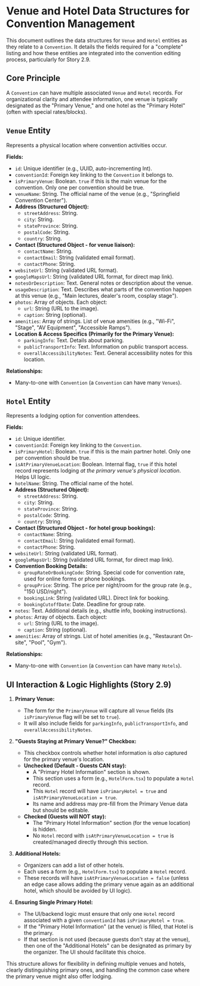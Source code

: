 # Venue and Hotel Data Structures for Convention Management

This document outlines the data structures for `Venue` and `Hotel` entities as they relate to a `Convention`. It details the fields required for a "complete" listing and how these entities are integrated into the convention editing process, particularly for Story 2.9.

## Core Principle

A `Convention` can have multiple associated `Venue` and `Hotel` records. For organizational clarity and attendee information, one venue is typically designated as the "Primary Venue," and one hotel as the "Primary Hotel" (often with special rates/blocks).

## `Venue` Entity

Represents a physical location where convention activities occur.

**Fields:**

*   `id`: Unique identifier (e.g., UUID, auto-incrementing Int).
*   `conventionId`: Foreign key linking to the `Convention` it belongs to.
*   `isPrimaryVenue`: Boolean. `true` if this is the main venue for the convention. Only one per convention should be true.
*   `venueName`: String. The official name of the venue (e.g., "Springfield Convention Center").
*   **Address (Structured Object):**
    *   `streetAddress`: String.
    *   `city`: String.
    *   `stateProvince`: String.
    *   `postalCode`: String.
    *   `country`: String.
*   **Contact (Structured Object - for venue liaison):**
    *   `contactName`: String.
    *   `contactEmail`: String (validated email format).
    *   `contactPhone`: String.
*   `websiteUrl`: String (validated URL format).
*   `googleMapsUrl`: String (validated URL format, for direct map link).
*   `notesOrDescription`: Text. General notes or description about the venue.
*   `usageDescription`: Text. Describes what parts of the convention happen at this venue (e.g., "Main lectures, dealer's room, cosplay stage").
*   `photos`: Array of objects. Each object:
    *   `url`: String (URL to the image).
    *   `caption`: String (optional).
*   `amenities`: Array of strings. List of venue amenities (e.g., "Wi-Fi", "Stage", "AV Equipment", "Accessible Ramps").
*   **Location & Access Specifics (Primarily for the Primary Venue):**
    *   `parkingInfo`: Text. Details about parking.
    *   `publicTransportInfo`: Text. Information on public transport access.
    *   `overallAccessibilityNotes`: Text. General accessibility notes for this location.

**Relationships:**

*   Many-to-one with `Convention` (a `Convention` can have many `Venues`).

## `Hotel` Entity

Represents a lodging option for convention attendees.

**Fields:**

*   `id`: Unique identifier.
*   `conventionId`: Foreign key linking to the `Convention`.
*   `isPrimaryHotel`: Boolean. `true` if this is the main partner hotel. Only one per convention should be true.
*   `isAtPrimaryVenueLocation`: Boolean. Internal flag, `true` if this hotel record represents lodging *at the primary venue's physical location*. Helps UI logic.
*   `hotelName`: String. The official name of the hotel.
*   **Address (Structured Object):**
    *   `streetAddress`: String.
    *   `city`: String.
    *   `stateProvince`: String.
    *   `postalCode`: String.
    *   `country`: String.
*   **Contact (Structured Object - for hotel group bookings):**
    *   `contactName`: String.
    *   `contactEmail`: String (validated email format).
    *   `contactPhone`: String.
*   `websiteUrl`: String (validated URL format).
*   `googleMapsUrl`: String (validated URL format, for direct map link).
*   **Convention Booking Details:**
    *   `groupRateOrBookingCode`: String. Special code for convention rate, used for online forms or phone bookings.
    *   `groupPrice`: String. The price per night/room for the group rate (e.g., "150 USD/night").
    *   `bookingLink`: String (validated URL). Direct link for booking.
    *   `bookingCutoffDate`: Date. Deadline for group rate.
*   `notes`: Text. Additional details (e.g., shuttle info, booking instructions).
*   `photos`: Array of objects. Each object:
    *   `url`: String (URL to the image).
    *   `caption`: String (optional).
*   `amenities`: Array of strings. List of hotel amenities (e.g., "Restaurant On-site", "Pool", "Gym").

**Relationships:**

*   Many-to-one with `Convention` (a `Convention` can have many `Hotels`).

## UI Interaction & Logic Highlights (Story 2.9)

1.  **Primary Venue:**
    *   The form for the `PrimaryVenue` will capture all `Venue` fields (its `isPrimaryVenue` flag will be set to `true`).
    *   It will also include fields for `parkingInfo`, `publicTransportInfo`, and `overallAccessibilityNotes`.

2.  **"Guests Staying at Primary Venue?" Checkbox:**
    *   This checkbox controls whether hotel information is *also* captured for the primary venue's location.
    *   **Unchecked (Default - Guests CAN stay):**
        *   A "Primary Hotel Information" section is shown.
        *   This section uses a form (e.g., `HotelForm.tsx`) to populate a `Hotel` record.
        *   This `Hotel` record will have `isPrimaryHotel = true` and `isAtPrimaryVenueLocation = true`.
        *   Its name and address may pre-fill from the Primary Venue data but should be editable.
    *   **Checked (Guests will NOT stay):**
        *   The "Primary Hotel Information" section (for the venue location) is hidden.
        *   No `Hotel` record with `isAtPrimaryVenueLocation = true` is created/managed directly through this section.

3.  **Additional Hotels:**
    *   Organizers can add a list of other hotels.
    *   Each uses a form (e.g., `HotelForm.tsx`) to populate a `Hotel` record.
    *   These records will have `isAtPrimaryVenueLocation = false` (unless an edge case allows adding the primary venue again as an additional hotel, which should be avoided by UI logic).

4.  **Ensuring Single Primary Hotel:**
    *   The UI/backend logic must ensure that only one `Hotel` record associated with a given `conventionId` has `isPrimaryHotel = true`.
    *   If the "Primary Hotel Information" (at the venue) is filled, that Hotel is the primary.
    *   If that section is not used (because guests don't stay at the venue), then one of the "Additional Hotels" can be designated as primary by the organizer. The UI should facilitate this choice.

This structure allows for flexibility in defining multiple venues and hotels, clearly distinguishing primary ones, and handling the common case where the primary venue might also offer lodging. 